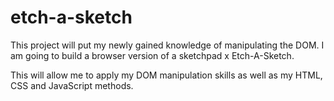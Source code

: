 # etch-a-sketch
This project will put my newly gained knowledge of manipulating 
the DOM. I am going to build a browser version of a sketchpad x
Etch-A-Sketch.

This will allow me to apply my DOM manipulation skills as well 
as my HTML, CSS and JavaScript methods. 